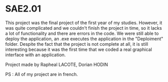 # SAE2.01

This project was the final project of the first year of my studies. 
However, it was quite complicated and we couldn't finish the project in time, so it lacks a lot of functionality and there are errors in the code. We were still able to deploy the application, an .exe executes the application in the "Deploiment" folder. Despite the fact that the project is not complete at all, it is still interesting because it was the first time that we coded a real graphical interface with an application.

Project made by Rapheal LACOTE, Dorian HODIN

PS : All of my project are in french.
